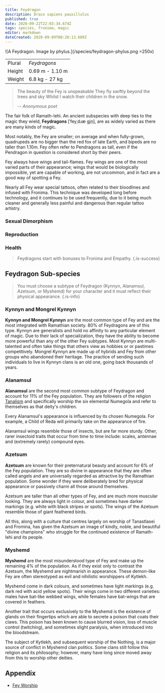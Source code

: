 ```yaml
---
title: Feydragon
description: Draco sapiens pauxillulus
published: true
date: 2020-09-22T22:03:34.674Z
tags: species, fronima, magic
editor: markdown
dateCreated: 2020-09-09T00:28:13.609Z
---
```


![A Feydragon. Image by phylus.](/species/feydragon-phylus.png =250x)

| | |
|-|-|
| Plural        | *Feydragons* |
| Height        | 0.69 m - 1.10 m |
| Weight        | 6.8 kg - 27 kg |

> The beauty of the Fey is unspeakable
> They fly swiftly beyond the trees and sky
> Whilst I watch their children in the snow.
>
> -- <cite>Anonymous poet</cite>

The fair folk of Ramath-lehi. An ancient subspecies with deep ties to the magic they wield, **Feydragons** \[ˈfeyˌdɹæ gjn̩\], are as widely varied as there are many kinds of magic.

Most notably, the Fey are smaller; on average and when fully-grown, quadrupeds are no bigger than the red fox of late Earth, and bipeds are no taller than 1.10m. Fey often refer to Pendragons as tall, even if the Pendragon in question is considered short by their peers.

Fey always have wings and tail-flames. Fey wings are one of the most varied parts of their appearance; wings that would be biologically impossible, yet are capable of working, are not uncommon, and in fact are a good way of spotting a Fey.

Nearly all Fey wear special tattoos, often related to their bloodlines and infused with Fronima. This technique was developed long before technology, and it continues to be used frequently, due to it being much cleaner and generally less painful and dangerous than regular tattoo artistry.

### Sexual Dimorphism

### Reproduction

### Health

> Feydragons start with bonuses to Fronima and Empathy.
{.is-success}

## Feydragon Sub-species

> You must choose a subtype of Feydragon (Kynnyn, Alanamsul, Azetsum, or Myshemd) for your character and it must reflect their physical appearance. 
{.is-info}

### Kynnyn and Mongrel Kynnyn

**Kynnyn and Mongrel Kynnyn** are the most common type of Fey and are the most integrated with Ramathian society. 80% of Feydragons are of this type. Kynnyn are generalists and hold no affinity to any particular element of magic. Due to their lack of specialization, they have the ability to become more powerful than any of the other Fey subtypes. Most Kynnyn are multi-talented and often take things that others view as hobbies or or pastimes competitively.
Mongrel Kynnyn are made up of hybrids and Fey from other groups who abandoned their heritage. The practice of sending such individuals to live in Kynnyn clans is an old one, going back thousands of years.

### Alanamsul

**Alanamsul** are the second most common subtype of Feydragon and account for 11% of the Fey population. They are followers of the religion [Tanalism](/creeds/tanalism) and specifically worship the six elemental Numegola and refer to themselves as that deity's children.

Every Alanamsul's appearance is influenced by its chosen Numegola. For example, a Child of Reda will primarily take on the appearance of fire.

Alanamsul wings resemble those of insects, but are far more sturdy. Other, rarer insectoid traits that occur from time to time include: scales, antennae and (extremely rarely) compound eyes.

### Azetsum

**Azetsum** are known for their preternatural beauty and account for 6% of the Fey population. They are so divine in appearance that they are often called angels and are universally regarded as attractive by the Ramathian population. Some wonder if they were deliberately bred for physical appearance or passively charm all those around themselves.

Azetsum are taller than all other types of Fey, and are much more muscular looking. They are always light in colour, and sometimes have darker markings (e.g. white with black stripes or spots). The wings of the Azetsum resemble those of giant feathered birds.

All this, along with a culture that centres largely on worship of Tanastlasei and Fromina, has given the Azetsum an image of kindly, noble, and beautiful "divine champions" who struggle for the continued existence of Ramath-lehi and its people.

### Myshemd

**Myshemd** are the most misunderstood type of Fey and make up the remaining 4% of the population. As if they exist only to contrast the Azetsum, the Myshemd are nightmarish in appearance. These demon-like Fey are often stereotyped as evil and nihilistic worshippers of Kytlekh.

Myshemd come in dark colours, and sometimes have light markings (e.g. dark red with acid yellow spots). Their wings come in two different varieties: males have bat-like webbed wings, while females have bat-wings that are covered in feathers.

Another trait that occurs exclusively to the Myshemd is the existence of glands on their fingertips which are able to secrete a poison that coats their claws. This poison has been known to cause blurred vision, loss of muscle control (twitching), and sometimes slight paralysis, when introduced into the bloodstream.

The subject of Kytlekh, and subsequent worship of the Nothing, is a major source of conflict in Myshemd clan politics. Some clans still follow this religion and its philosophy; however, many have long since moved away from this to worship other deities.

## Appendix

- [Fey Worship](/creeds/fey-worship)